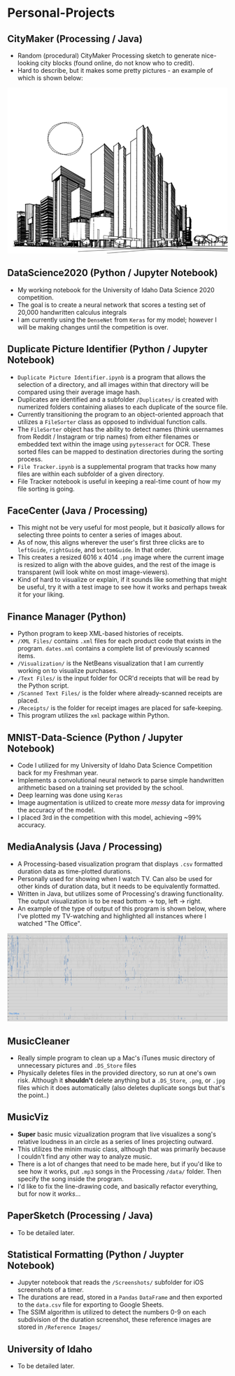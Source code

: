 # Personal-Projects
## CityMaker (Processing / Java)
 * Random (procedural) CityMaker Processing sketch to generate nice-looking city blocks (found online, do not know who to credit).
 * Hard to describe, but it makes some pretty pictures - an example of which is shown below:

<img src="./Reference Images/CityMaker.png">

## DataScience2020 (Python / Jupyter Notebook)
 * My working notebook for the University of Idaho Data Science 2020 competition.
 * The goal is to create a neural network that scores a testing set of 20,000 handwritten calculus integrals
 * I am currently using the `DenseNet` from `Keras` for my model; however I will be making changes until the competition is over.

## Duplicate Picture Identifier (Python / Jupyter Notebook)
 *  `Duplicate Picture Identifier.ipynb` is a program that allows the selection of a directory, and all images within that directory will be compared using their average image hash.
 * Duplicates are identified and a subfolder `/Duplicates/` is created with numerized folders containing aliases to each duplicate of the source file.
 * Currently transitioning the program to an object-oriented approach that utilizes a `FileSorter` class as opposed to individual function calls.
 * The `FileSorter` object has the ability to detect names (think usernames from Reddit / Instagram or trip names) from either filenames or embedded text within the image using `pytesseract` for OCR. These sorted files can be mapped to destination directories during the sorting process.
 * `File Tracker.ipynb` is a supplemental program that tracks how many files are within each subfolder of a given directory.
 * File Tracker notebook is useful in keeping a real-time count of how my file sorting is going.
 
## FaceCenter (Java / Processing)
 * This might not be very useful for most people, but it _basically_ allows for selecting three points to center a series of images about.
 * As of now, this aligns wherever the user's first three clicks are to `leftGuide`, `rightGuide`, and `bottomGuide`. In that order.
 * This creates a resized 6016 x 4014 `.png` image where the current image is resized to align with the above guides, and the rest of the image is transparent (will look white on most image-viewers).
 * Kind of hard to visualize or explain, if it sounds like something that might be useful, try it with a test image to see how it works and perhaps tweak it for your liking.
	
## Finance Manager (Python)
 * Python program to keep XML-based histories of receipts.
 * `/XML Files/` contains `.xml` files for each product code that exists in the program. `dates.xml` contains a complete list of previously scanned items.
 * `/Visualization/` is the NetBeans visualization that I am currently working on to visualize purchases.
 * `/Text Files/` is the input folder for OCR'd receipts that will be read by the Python script.
 * `/Scanned Text Files/` is the folder where already-scanned receipts are placed.
 * `/Receipts/` is the folder for receipt images are placed for safe-keeping.
 * This program utilizes the `xml` package within Python. 
 
    
## MNIST-Data-Science (Python / Jupyter Notebook)
 * Code I utilized for my University of Idaho Data Science Competition back for my Freshman year. 
 * Implements a convolutional neural network to parse simple handwritten arithmetic based on a training set provided by the school.
 * Deep learning was done using `Keras`
 * Image augmentation is utilized to create more _messy_ data for improving the accuracy of the model.
 * I placed 3rd in the competition with this model, achieving ~99% accuracy.

## MediaAnalysis (Java / Processing)
  * A Processing-based visualization program that displays `.csv` formatted duration data as time-plotted durations.
  * Personally used for showing when I watch TV. Can also be used for other kinds of duration data, but it needs to be equivalently formatted.
  * Written in Java, but utilizes some of Processing's drawing functionality. The output visualization is to be read bottom -> top, left -> right.
  * An example of the type of output of this program is shown below, where I've plotted my TV-watching and highlighted all instances where I watched "The Office". 

<img src="./Reference Images/MediaAnalysis.png" width="800">
	
## MusicCleaner  
  * Really simple program to clean up a Mac's iTunes music directory of unnecessary pictures and `.DS_Store` files
  * Physically deletes files in the provided directory, so run at one's own risk. Although it __shouldn't__ delete anything but a `.DS_Store`, `.png`, or `.jpg` files which it does automatically (also deletes duplicate songs but that's the point..)

## MusicViz
  * __Super__ basic music vizualization program that live visualizes a song's relative loudness in an circle as a series of lines projecting outward.
  * This utilizes the minim music class, although that was primarily because I couldn't find any other way to analyze music.
  * There is a lot of changes that need to be made here, but if you'd like to see how it works, put `.mp3` songs in the Processing `/data/` folder. Then specify the song inside the program.
  * I'd like to fix the line-drawing code, and basically refactor everything, but for now it _works_...

## PaperSketch (Processing / Java)
 * To be detailed later.
	
## Statistical Formatting (Python / Juypter Notebook)
 * Jupyter notebook that reads the `/Screenshots/` subfolder for iOS screenshots of a timer.
 * The durations are read, stored in a `Pandas` `DataFrame` and then exported to the `data.csv` file for exporting to Google Sheets.
 * The SSIM algorithm is utilized to detect the numbers 0-9 on each subdivision of the duration screenshot, these reference images are stored in `/Reference Images/`
 
## University of Idaho
 * To be detailed later.